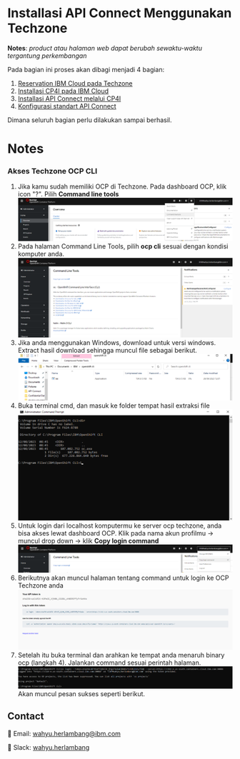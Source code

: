 # Installasi API Connect Menggunakan Techzone 
**Notes**: *product atau halaman web dapat berubah sewaktu-waktu tergantung perkembangan* 

Pada bagian ini proses akan dibagi menjadi 4 bagian:

1. [Reservation IBM Cloud pada Techzone](https://github.com/5112100070/apic-lab/tree/master/preparation/part-1.md)
2. [Installasi CP4I pada IBM Cloud](https://github.com/5112100070/apic-lab/tree/master/preparation/part-2.md)
3. [Installasi API Connect melalui CP4I](https://github.com/5112100070/apic-lab/tree/master/preparation/part-3.md)
4. [Konfigurasi standart API Connect](https://github.com/5112100070/apic-lab/tree/master/preparation/part-4.md)

Dimana seluruh bagian perlu dilakukan sampai berhasil.
#

# Notes
### Akses Techzone OCP CLI
1. Jika kamu sudah memiliki OCP di Techzone. Pada dashboard OCP, klik icon "?". Pilih **Command line tools**
![](images/ocp-preparation-1.png)
2. Pada halaman Command Line Tools, pilih **ocp cli** sesuai dengan kondisi komputer anda.
![](images/ocp-preparation-2.png)
3. Jika anda menggunakan Windows, download untuk versi windows.
Extract hasil download sehingga muncul file sebagai berikut.
![](images/ocp-preparation-3.png)
4. Buka terminal cmd, dan masuk ke folder tempat hasil extraksi file
![](images/ocp-preparation-4.png)
5. Untuk login dari localhost komputermu ke server ocp techzone, anda bisa akses lewat dashboard OCP. Klik pada nama akun profilmu -> muncul drop down -> klik **Copy login command** 
![](images/ocp-preparation-5.png) 
6. Berikutnya akan muncul halaman tentang command untuk login ke OCP Techzone anda
![](images/ocp-preparation-6.png)
7. Setelah itu buka terminal dan arahkan ke tempat anda menaruh binary ocp (langkah 4). Jalankan command sesuai perintah halaman.
 ![](images/ocp-preparation-7.png)
Akan muncul pesan sukses seperti berikut.

## Contact 
📧 Email: [wahyu.herlambang@ibm.com](mailto:contoh@email.com)

💬 Slack: [wahyu.herlambang](https://ibm-indonesia.slack.com/archives/D04K0BJETUK)
